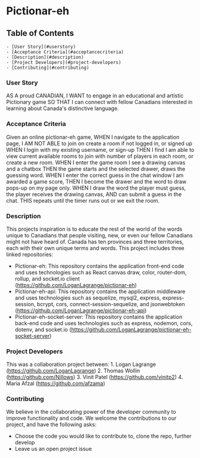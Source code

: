# Pictionar-eh

## Table of Contents
	- [User Story](#userstory)
	- [Acceptance Criteria](#acceptancecriteria)
	- [Description](#description)
	- [Project Developers](#project-developers)
	- [Contributing](#contributing)
	
### User Story
AS A proud CANADIAN,
I WANT to engage in an educational and artistic Pictionary game
SO THAT I can connect with fellow Canadians interested in learning about Canada's distinctive language.

### Acceptance Criteria
Given an online pictionar-eh game,
WHEN I navigate to the application page, 
I AM NOT ABLE to join on create a room if not logged in, or signed up
WHEN I login with my existing username, or sign-up
THEN I find I am able to view current available rooms to join with number of players in each room, or create a new room.
WHEN I enter the game room I see a drawing canvas and a chatbox
THEN the game starts and the selected drawer, draws the guessing word.
WHEN I enter the correct guess in the chat window I am awarded a game score,
THEN I become the drawer and the word to draw pops-up on my page only.
WHEN I draw the word the player must guess, the player receives the drawing canvas,
AND can submit a guess in the chat.
THIS repeats until the timer runs out or we exit the room.

### Description
This projects inspiration is to educate the rest of the world of the words unique to Canadians that people visiting, new, or even our fellow Canadians might not have heard of. Canada has ten provinces and three territories, each with their own unique terms and words. This project includes three linked repositories:
- Pictionar-eh: This repository contains the application front-end code and uses technologies such as React canvas draw, color, router-dom, rollup, and socket.io client (https://github.com/LoganLagrange/pictionar-eh)
- Pictionar-eh-api: This repository contains the application middleware and uses technologies such as sequelize, mysql2, express, express-session, bcrypt, cors, connect-session-sequelize, and jsonwebtoken (https://github.com/LoganLagrange/pictionar-eh-api)
- Pictionar-eh-socket-server: This repository contains the application back-end code and uses technologies such as express, nodemon, cors, dotenv, and socket.io (https://github.com/LoganLagrange/pictionar-eh-socket-server)

### Project Developers
This was a collaboration project between:
	1. Logan Lagrange (https://github.com/LoganLagrange)
	2. Thomas Wollin (https://github.com/Nillows)
	3. Vinit Patel (https://github.com/vinitp2)
	4. Maria Afzal (https://github.com/afzama)

### Contributing
We believe in the collaborating power of the developer community to improve functionality and code. We welcome the contributions to our project, and have the following asks:
- Choose the code you would like to contribute to, clone the repo, further develop
- Leave us an open project issue
